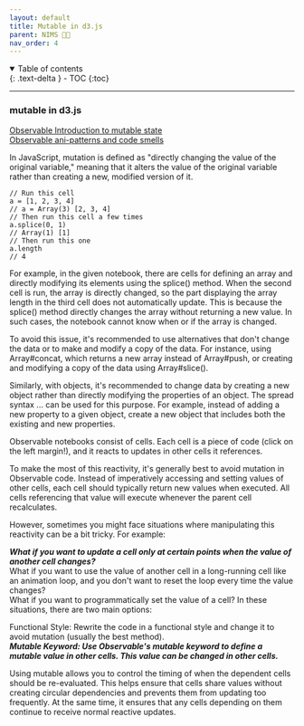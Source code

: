 ```yaml
---
layout: default
title: Mutable in d3.js
parent: NIMS 👩‍💻 
nav_order: 4
---
```


<details open markdown="block">
  <summary>
    Table of contents
  </summary>
  {: .text-delta }
- TOC
{:toc}
</details>

---

### mutable in d3.js
[Observable Introduction to mutable state]("https://observablehq.com/@observablehq/mutable")   
[Observable ani-patterns and code smells]("https://observablehq.com/@tmcw/observable-anti-patterns-and-code-smells#mutation")

In JavaScript, mutation is defined as "directly changing the value of the original variable," meaning that it alters the value of the original variable rather than creating a new, modified version of it.

```
// Run this cell
a = [1, 2, 3, 4]
// a = Array(3) [2, 3, 4]
// Then run this cell a few times
a.splice(0, 1)
// Array(1) [1]
// Then run this one
a.length
// 4 
```

For example, in the given notebook, there are cells for defining an array and directly modifying its elements using the splice() method. When the second cell is run, the array is directly changed, so the part displaying the array length in the third cell does not automatically update. This is because the splice() method directly changes the array without returning a new value. In such cases, the notebook cannot know when or if the array is changed.

To avoid this issue, it's recommended to use alternatives that don't change the data or to make and modify a copy of the data. For instance, using Array#concat, which returns a new array instead of Array#push, or creating and modifying a copy of the data using Array#slice().

Similarly, with objects, it's recommended to change data by creating a new object rather than directly modifying the properties of an object. The spread syntax ... can be used for this purpose. For example, instead of adding a new property to a given object, create a new object that includes both the existing and new properties.

Observable notebooks consist of cells. Each cell is a piece of code (click on the left margin!), and it reacts to updates in other cells it references.

To make the most of this reactivity, it's generally best to avoid mutation in Observable code. Instead of imperatively accessing and setting values of other cells, each cell should typically return new values when executed. All cells referencing that value will execute whenever the parent cell recalculates.

However, sometimes you might face situations where manipulating this reactivity can be a bit tricky. For example:   

**_What if you want to update a cell only at certain points when the value of another cell changes?_**   
What if you want to use the value of another cell in a long-running cell like an animation loop, and you don't want to reset the loop every time the value changes?   
What if you want to programmatically set the value of a cell?
In these situations, there are two main options:

Functional Style: Rewrite the code in a functional style and change it to avoid mutation (usually the best method).   
**_Mutable Keyword: Use Observable's mutable keyword to define a mutable value in other cells. This value can be changed in other cells._**   

Using mutable allows you to control the timing of when the dependent cells should be re-evaluated. This helps ensure that cells share values without creating circular dependencies and prevents them from updating too frequently. At the same time, it ensures that any cells depending on them continue to receive normal reactive updates.







